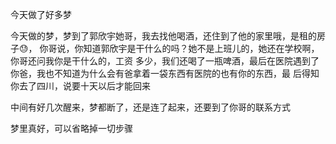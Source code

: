 今天做了好多梦


<p>今天做的梦，梦到了郭欣宇她哥，我去找他喝酒，还住到了他的家里哦，是租的房子😓，
  你哥说，你知道郭欣宇是干什么的吗？她不是上班儿的，她还在学校啊，你哥还问我你是干什么的，工资
  多少，我们还喝了一瓶啤酒，最后在医院遇到了你爸，我也不知道为什么会有爸拿着一袋东西有医院的也有你的东西，最
  后得知你去了四川，说要十天以后才能回来</p>
<p>中间有好几次醒来，梦都断了，还是连了起来，还要到了你哥的联系方式</p>
<p>梦里真好，可以省略掉一切步骤</p>
